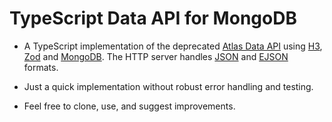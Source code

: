 # TypeScript Data API for MongoDB

- A TypeScript implementation of the deprecated [Atlas Data API](https://www.mongodb.com/pt-br/docs/atlas/app-services/data-api/) using [H3](https://www.npmjs.com/package/h3), [Zod](https://www.npmjs.com/package/zod) and [MongoDB](https://www.npmjs.com/package/mongodb). The HTTP server handles [JSON](https://en.wikipedia.org/wiki/JSON) and [EJSON](https://www.mongodb.com/pt-br/docs/mongodb-shell/reference/ejson/) formats.

- Just a quick implementation without robust error handling and testing.

- Feel free to clone, use, and suggest improvements.
